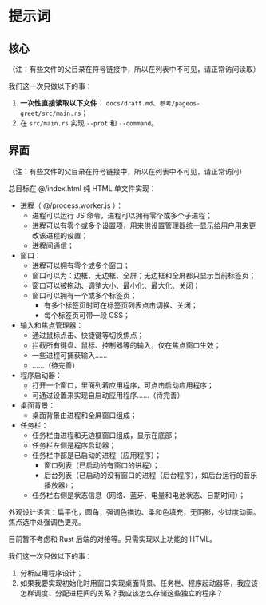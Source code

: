 # 提示词

## 核心

（注：有些文件的父目录在符号链接中，所以在列表中不可见，请正常访问读取）

我们这一次只做以下的事：

1. **一次性直接读取以下文件：**
   `docs/draft.md`、`参考/pageos-greet/src/main.rs`；
2. 在 `src/main.rs` 实现 `--prot` 和 `--command`。

## 界面

（注：有些文件的父目录在符号链接中，所以在列表中不可见，请正常访问）

总目标在 @/index.html 纯 HTML 单文件实现：

- 进程（ @/process.worker.js ）：
  - 进程可以运行 JS 命令，进程可以拥有零个或多个子进程；
  - 进程可以有零个或多个设置项，用来供设置管理器统一显示给用户用来更改该进程的设置；
  - 进程间通信；
- 窗口：
  - 进程可以拥有零个或多个窗口；
  - 窗口可以为：边框、无边框、全屏；无边框和全屏都只显示当前标签页；
  - 窗口可以被拖动、调整大小、最小化、最大化、关闭；
  - 窗口可以拥有一个或多个标签页；
    - 有多个标签页时可在标签页列表点击切换、关闭；
    - 每个标签页可带一段 CSS；
- 输入和焦点管理器：
  - 通过鼠标点击、快捷键等切换焦点；
  - 拦截所有键盘、鼠标、控制器等的输入，仅在焦点窗口生效；
  - 一些进程可捕获输入……
  - ……（待完善）
- 程序启动器：
  - 打开一个窗口，里面列着应用程序，可点击启动应用程序；
  - 可通过设置来实现自启动应用程序……（待完善）
- 桌面背景：
  - 桌面背景由进程和全屏窗口组成；
- 任务栏：
  - 任务栏由进程和无边框窗口组成，显示在底部；
  - 任务栏左侧是程序启动器；
  - 任务栏中部是已启动的进程（应用程序）；
    - 窗口列表（已启动的有窗口的进程）；
    - 后台列表（已启动的没有窗口的进程（后台程序），如后台运行的音乐播放器）；
  - 任务栏右侧是状态信息（网络、蓝牙、电量和电池状态、日期时间）；

外观设计语言：扁平化，圆角，强调色描边、柔和色填充，无阴影，少过度动画。焦点选中处强调色更亮。

目前暂不考虑和 Rust 后端的对接等。只需实现以上功能的 HTML。

我们这一次只做以下的事：

1. 分析应用程序设计；
2. 如果我要实现初始化时用窗口实现桌面背景、任务栏、程序起动器等，我应该怎样调度、分配进程间的关系？我应该怎么存储这些独立的程序？
